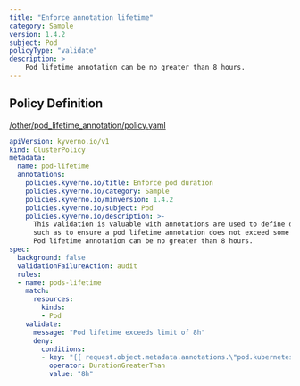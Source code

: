 ```yaml
---
title: "Enforce annotation lifetime"
category: Sample
version: 1.4.2
subject: Pod
policyType: "validate"
description: >
    Pod lifetime annotation can be no greater than 8 hours.
---
```


## Policy Definition
<a href="https://github.com/kyverno/policies/raw/main//other/pod_lifetime_annotation/policy.yaml" target="-blank">/other/pod_lifetime_annotation/policy.yaml</a>

```yaml
apiVersion: kyverno.io/v1
kind: ClusterPolicy
metadata:
  name: pod-lifetime
  annotations:
    policies.kyverno.io/title: Enforce pod duration
    policies.kyverno.io/category: Sample
    policies.kyverno.io/minversion: 1.4.2
    policies.kyverno.io/subject: Pod
    policies.kyverno.io/description: >-
      This validation is valuable with annotations are used to define durations,
      such as to ensure a pod lifetime annotation does not exceed some site specific max threshold.
      Pod lifetime annotation can be no greater than 8 hours.
spec:
  background: false
  validationFailureAction: audit
  rules:
  - name: pods-lifetime
    match:
      resources:
        kinds:
        - Pod
    validate:
      message: "Pod lifetime exceeds limit of 8h"
      deny:
        conditions:
        - key: "{{ request.object.metadata.annotations.\"pod.kubernetes.io/lifetime\" }}"
          operator: DurationGreaterThan
          value: "8h"

```
